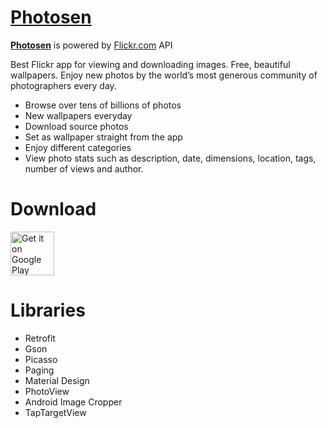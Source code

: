 # [Photosen]

**[Photosen]** is powered by [Flickr.com](https://flickr.com/) API

Best Flickr app for viewing and downloading images.
Free, beautiful wallpapers.
Enjoy new photos by the world’s most generous community of photographers every day.

* Browse over tens of billions of photos
* New wallpapers everyday
* Download source photos
* Set as wallpaper straight from the app
* Enjoy different categories
* View photo stats such as description, date, dimensions, location, tags, number of views and author.

# Download

<a href="https://play.google.com/store/apps/details?id=com.commonpepper.photosen" target="_blank">
<img src="https://play.google.com/intl/en_us/badges/images/generic/en-play-badge.png" alt="Get it on Google Play" height="70"/></a>   

# Libraries

* Retrofit
* Gson
* Picasso
* Paging
* Material Design
* PhotoView
* Android Image Cropper
* TapTargetView

[Photosen]:https://play.google.com/store/apps/details?id=com.commonpepper.photosen
